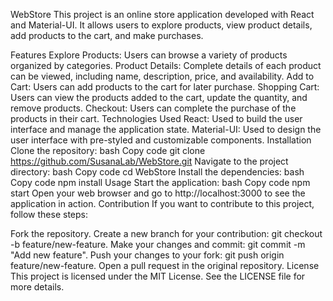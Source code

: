 WebStore
This project is an online store application developed with React and Material-UI. It allows users to explore products, view product details, add products to the cart, and make purchases.

Features
Explore Products: Users can browse a variety of products organized by categories.
Product Details: Complete details of each product can be viewed, including name, description, price, and availability.
Add to Cart: Users can add products to the cart for later purchase.
Shopping Cart: Users can view the products added to the cart, update the quantity, and remove products.
Checkout: Users can complete the purchase of the products in their cart.
Technologies Used
React: Used to build the user interface and manage the application state.
Material-UI: Used to design the user interface with pre-styled and customizable components.
Installation
Clone the repository:
bash
Copy code
git clone https://github.com/SusanaLab/WebStore.git
Navigate to the project directory:
bash
Copy code
cd WebStore
Install the dependencies:
bash
Copy code
npm install
Usage
Start the application:
bash
Copy code
npm start
Open your web browser and go to http://localhost:3000 to see the application in action.
Contribution
If you want to contribute to this project, follow these steps:

Fork the repository.
Create a new branch for your contribution: git checkout -b feature/new-feature.
Make your changes and commit: git commit -m "Add new feature".
Push your changes to your fork: git push origin feature/new-feature.
Open a pull request in the original repository.
License
This project is licensed under the MIT License. See the LICENSE file for more details.
 
 
